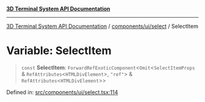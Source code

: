 [**3D Terminal System API Documentation**](../../../../README.md)

***

[3D Terminal System API Documentation](../../../../README.md) / [components/ui/select](../README.md) / SelectItem

# Variable: SelectItem

> `const` **SelectItem**: `ForwardRefExoticComponent`\<`Omit`\<`SelectItemProps` & `RefAttributes`\<`HTMLDivElement`\>, `"ref"`\> & `RefAttributes`\<`HTMLDivElement`\>\>

Defined in: [src/components/ui/select.tsx:114](https://github.com/Dicommunitas/ThreeJS_Terminal_3D2/blob/329dd5ef132dd57d615e45fca2699e6c6fa5c711/src/components/ui/select.tsx#L114)

